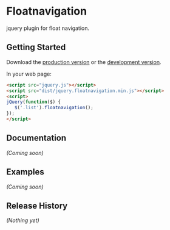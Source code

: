 # Floatnavigation

jquery plugin for float navigation.

## Getting Started
Download the [production version][min] or the [development version][max].

[min]: https://raw.github.com/xiamingxing/jquery.floatnavigation/master/dist/jquery.floatnavigation.min.js
[max]: https://raw.github.com/xiamingxing/jquery.floatnavigation/master/dist/jquery.floatnavigation.js

In your web page:

```html
<script src="jquery.js"></script>
<script src="dist/jquery.floatnavigation.min.js"></script>
<script>
jQuery(function($) {
   $('.list').floatnavigation();
});
</script>
```

## Documentation
_(Coming soon)_

## Examples
_(Coming soon)_

## Release History
_(Nothing yet)_
